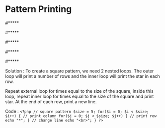 # Pattern Printing

#*****

#*****

#*****

#*****

#*****

Solution :
To create a square pattern, we need 2 nested loops. The outer loop will print a number of rows and the inner loop will print the star in each row.

Repeat external loop for times equal to the size of the square, inside this loop, repeat inner loop for times equal to the size of the square and print star. At the end of each row, print a new line.

Code :
`<?php
    // square pattern
    $size = 5;
    for($i = 0; $i < $size; $i++) {
        // print column
        for($j = 0; $j < $size; $j++) {
          // print row
          echo "*";
        }
        // change line
        echo "<br>";
    }
?>`

